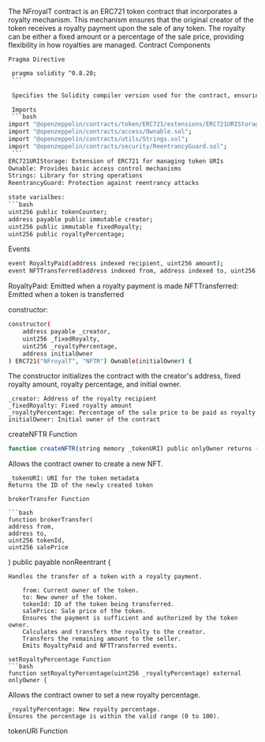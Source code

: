 The NFroyalT contract is an ERC721 token contract that incorporates a royalty mechanism. This mechanism ensures that the original creator of the token receives a royalty payment upon the sale of any token. The royalty can be either a fixed amount or a percentage of the sale price, providing flexibility in how royalties are managed.
Contract Components

    Pragma Directive
    
   ```bash
    pragma solidity ^0.8.20;
    ```
    
    Specifies the Solidity compiler version used for the contract, ensuring compatibility with Solidity version 0.8.20 and above

    Imports
    ```bash
import "@openzeppelin/contracts/token/ERC721/extensions/ERC721URIStorage.sol";
import "@openzeppelin/contracts/access/Ownable.sol";
import "@openzeppelin/contracts/utils/Strings.sol";
import "@openzeppelin/contracts/security/ReentrancyGuard.sol";
    ```
ERC721URIStorage: Extension of ERC721 for managing token URIs
Ownable: Provides basic access control mechanisms
Strings: Library for string operations
ReentrancyGuard: Protection against reentrancy attacks

state varialbes:
```bash
uint256 public tokenCounter;
address payable public immutable creator;
uint256 public immutable fixedRoyalty;
uint256 public royaltyPercentage;
```
Events
```bash
event RoyaltyPaid(address indexed recipient, uint256 amount);
event NFTTransferred(address indexed from, address indexed to, uint256 tokenId, uint256 salePrice);
```
RoyaltyPaid: Emitted when a royalty payment is made
NFTTransferred: Emitted when a token is transferred

constructor:

```bash
constructor(
    address payable _creator,
    uint256 _fixedRoyalty,
    uint256 _royaltyPercentage,
    address initialOwner
) ERC721("NFroyalT", "NFTR") Ownable(initialOwner) {
```

The constructor initializes the contract with the creator's address, fixed royalty amount, royalty percentage, and initial owner.

    _creator: Address of the royalty recipient
    _fixedRoyalty: Fixed royalty amount
    _royaltyPercentage: Percentage of the sale price to be paid as royalty
    initialOwner: Initial owner of the contract

createNFTR Function
```bash
function createNFTR(string memory _tokenURI) public onlyOwner returns (uint256) {
```
Allows the contract owner to create a new NFT.

    _tokenURI: URI for the token metadata
    Returns the ID of the newly created token

    brokerTransfer Function

    ```bash
    function brokerTransfer(
    address from,
    address to,
    uint256 tokenId,
    uint256 salePrice
) public payable nonReentrant {
```
Handles the transfer of a token with a royalty payment.

    from: Current owner of the token.
    to: New owner of the token.
    tokenId: ID of the token being transferred.
    salePrice: Sale price of the token.
    Ensures the payment is sufficient and authorized by the token owner.
    Calculates and transfers the royalty to the creator.
    Transfers the remaining amount to the seller.
    Emits RoyaltyPaid and NFTTransferred events.

setRoyaltyPercentage Function
```bash
function setRoyaltyPercentage(uint256 _royaltyPercentage) external onlyOwner {
```
Allows the contract owner to set a new royalty percentage.

    _royaltyPercentage: New royalty percentage.
    Ensures the percentage is within the valid range (0 to 100).

tokenURI Function







    
